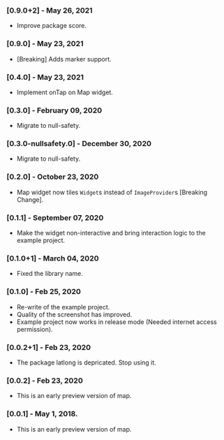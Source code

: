 ### [0.9.0+2] - May 26, 2021

* Improve package score.

### [0.9.0] - May 23, 2021

* [Breaking] Adds marker support.

### [0.4.0] - May 23, 2021

* Implement onTap on Map widget.

### [0.3.0] - February 09, 2020

* Migrate to null-safety.

### [0.3.0-nullsafety.0] - December 30, 2020

* Migrate to null-safety.


### [0.2.0] - October 23, 2020

* Map widget now tiles `Widget`s instead of `ImageProvider`s [Breaking Change].

### [0.1.1] - September 07, 2020

* Make the widget non-interactive and bring interaction logic to the example project.

### [0.1.0+1] - March 04, 2020

* Fixed the library name.

### [0.1.0] - Feb 25, 2020

* Re-write of the example project.
* Quality of the screenshot has improved.
* Example project now works in release mode (Needed internet access permission).

### [0.0.2+1] - Feb 23, 2020

* The package latlong is depricated. Stop using it.

### [0.0.2] - Feb 23, 2020

* This is an early preview version of map.

### [0.0.1] - May 1, 2018.

* This is an early preview version of map.
